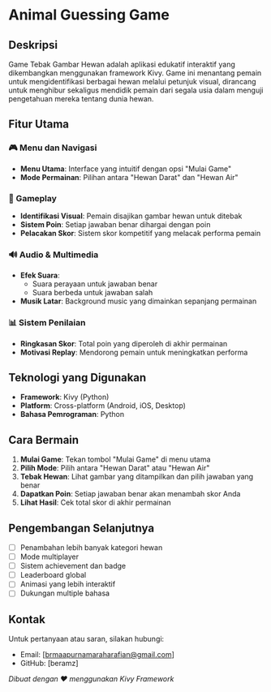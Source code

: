 # Animal Guessing Game

## Deskripsi

Game Tebak Gambar Hewan adalah aplikasi edukatif interaktif yang dikembangkan menggunakan framework Kivy. Game ini menantang pemain untuk mengidentifikasi berbagai hewan melalui petunjuk visual, dirancang untuk menghibur sekaligus mendidik pemain dari segala usia dalam menguji pengetahuan mereka tentang dunia hewan.

## Fitur Utama

### 🎮 Menu dan Navigasi
- **Menu Utama**: Interface yang intuitif dengan opsi "Mulai Game"
- **Mode Permainan**: Pilihan antara "Hewan Darat" dan "Hewan Air"

### 🎯 Gameplay
- **Identifikasi Visual**: Pemain disajikan gambar hewan untuk ditebak
- **Sistem Poin**: Setiap jawaban benar dihargai dengan poin
- **Pelacakan Skor**: Sistem skor kompetitif yang melacak performa pemain

### 🔊 Audio & Multimedia
- **Efek Suara**: 
  - Suara perayaan untuk jawaban benar
  - Suara berbeda untuk jawaban salah
- **Musik Latar**: Background music yang dimainkan sepanjang permainan

### 📊 Sistem Penilaian
- **Ringkasan Skor**: Total poin yang diperoleh di akhir permainan
- **Motivasi Replay**: Mendorong pemain untuk meningkatkan performa

## Teknologi yang Digunakan

- **Framework**: Kivy (Python)
- **Platform**: Cross-platform (Android, iOS, Desktop)
- **Bahasa Pemrograman**: Python

## Cara Bermain

1. **Mulai Game**: Tekan tombol "Mulai Game" di menu utama
2. **Pilih Mode**: Pilih antara "Hewan Darat" atau "Hewan Air"
3. **Tebak Hewan**: Lihat gambar yang ditampilkan dan pilih jawaban yang benar
4. **Dapatkan Poin**: Setiap jawaban benar akan menambah skor Anda
5. **Lihat Hasil**: Cek total skor di akhir permainan

## Pengembangan Selanjutnya

- [ ] Penambahan lebih banyak kategori hewan
- [ ] Mode multiplayer
- [ ] Sistem achievement dan badge
- [ ] Leaderboard global
- [ ] Animasi yang lebih interaktif
- [ ] Dukungan multiple bahasa

## Kontak

Untuk pertanyaan atau saran, silakan hubungi:
- Email: [brmaapurnamaraharafian@gmail.com]
- GitHub: [beramz]

*Dibuat dengan ❤️ menggunakan Kivy Framework*
